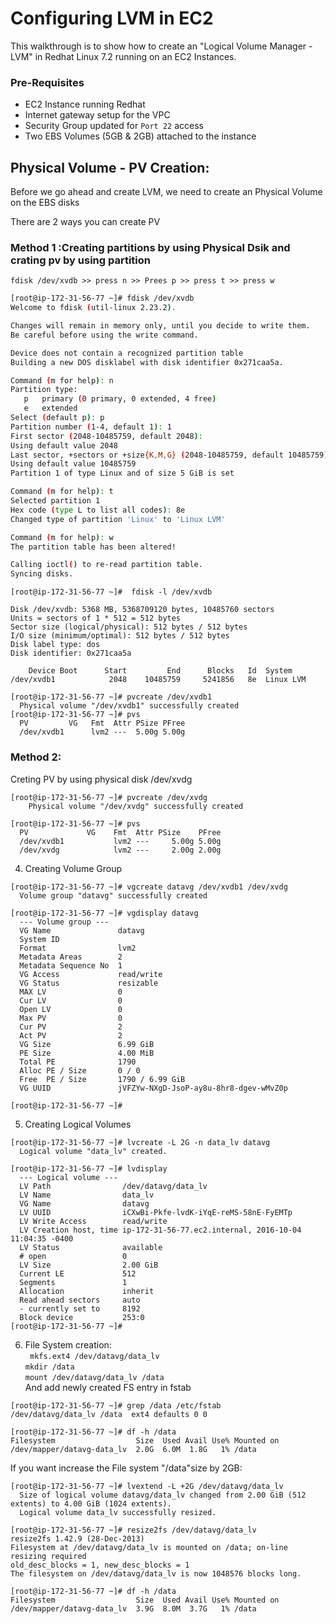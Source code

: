# Configuring LVM in EC2
This walkthrough is to show how to create an "Logical Volume Manager - LVM" in Redhat Linux 7.2 running on an EC2 Instances. 

### Pre-Requisites
 - EC2 Instance running Redhat
 - Internet gateway setup for the VPC
 - Security Group updated for `Port 22` access
 - Two EBS Volumes (5GB & 2GB) attached to the instance


## Physical Volume - PV Creation:
Before we go ahead and create LVM, we need to create an Physical Volume on the EBS disks

There are 2 ways you can create PV

### Method 1 :Creating partitions by using Physical Dsik and crating pv by using partition
   `fdisk /dev/xvdb >> press n >> Prees p >> press t >> press w`

```sh
[root@ip-172-31-56-77 ~]# fdisk /dev/xvdb
Welcome to fdisk (util-linux 2.23.2).

Changes will remain in memory only, until you decide to write them.
Be careful before using the write command.

Device does not contain a recognized partition table
Building a new DOS disklabel with disk identifier 0x271caa5a.

Command (m for help): n
Partition type:
   p   primary (0 primary, 0 extended, 4 free)
   e   extended
Select (default p): p
Partition number (1-4, default 1): 1
First sector (2048-10485759, default 2048):
Using default value 2048
Last sector, +sectors or +size{K,M,G} (2048-10485759, default 10485759):
Using default value 10485759
Partition 1 of type Linux and of size 5 GiB is set

Command (m for help): t
Selected partition 1
Hex code (type L to list all codes): 8e
Changed type of partition 'Linux' to 'Linux LVM'

Command (m for help): w
The partition table has been altered!

Calling ioctl() to re-read partition table.
Syncing disks.
```
```
[root@ip-172-31-56-77 ~]#  fdisk -l /dev/xvdb

Disk /dev/xvdb: 5368 MB, 5368709120 bytes, 10485760 sectors
Units = sectors of 1 * 512 = 512 bytes
Sector size (logical/physical): 512 bytes / 512 bytes
I/O size (minimum/optimal): 512 bytes / 512 bytes
Disk label type: dos
Disk identifier: 0x271caa5a

    Device Boot      Start         End      Blocks   Id  System
/dev/xvdb1            2048    10485759     5241856   8e  Linux LVM
```
```
[root@ip-172-31-56-77 ~]# pvcreate /dev/xvdb1
  Physical volume "/dev/xvdb1" successfully created
[root@ip-172-31-56-77 ~]# pvs
  PV         VG   Fmt  Attr PSize PFree
  /dev/xvdb1      lvm2 ---  5.00g 5.00g
```
### Method 2: 
Creting PV by using physical disk /dev/xvdg
```
[root@ip-172-31-56-77 ~]# pvcreate /dev/xvdg
    Physical volume "/dev/xvdg" successfully created
```
```
[root@ip-172-31-56-77 ~]# pvs
  PV             VG    Fmt  Attr PSize    PFree
  /dev/xvdb1           lvm2 ---     5.00g 5.00g
  /dev/xvdg            lvm2 ---     2.00g 2.00g
```
4. Creating Volume Group 
```
[root@ip-172-31-56-77 ~]# vgcreate datavg /dev/xvdb1 /dev/xvdg
  Volume group "datavg" successfully created
```
```
[root@ip-172-31-56-77 ~]# vgdisplay datavg
  --- Volume group ---
  VG Name               datavg
  System ID
  Format                lvm2
  Metadata Areas        2
  Metadata Sequence No  1
  VG Access             read/write
  VG Status             resizable
  MAX LV                0
  Cur LV                0
  Open LV               0
  Max PV                0
  Cur PV                2
  Act PV                2
  VG Size               6.99 GiB
  PE Size               4.00 MiB
  Total PE              1790
  Alloc PE / Size       0 / 0
  Free  PE / Size       1790 / 6.99 GiB
  VG UUID               jVFZYw-NXgD-JsoP-ay8u-8hr8-dgev-wMvZ0p

[root@ip-172-31-56-77 ~]#
```
5. Creating Logical Volumes
```
[root@ip-172-31-56-77 ~]# lvcreate -L 2G -n data_lv datavg
  Logical volume "data_lv" created.
```
```
[root@ip-172-31-56-77 ~]# lvdisplay
  --- Logical volume ---
  LV Path                /dev/datavg/data_lv
  LV Name                data_lv
  VG Name                datavg
  LV UUID                iCXwBi-Pkfe-lvdK-iYqE-reMS-58nE-FyEMTp
  LV Write Access        read/write
  LV Creation host, time ip-172-31-56-77.ec2.internal, 2016-10-04 11:04:35 -0400
  LV Status              available
  # open                 0
  LV Size                2.00 GiB
  Current LE             512
  Segments               1
  Allocation             inherit
  Read ahead sectors     auto
  - currently set to     8192
  Block device           253:0
[root@ip-172-31-56-77 ~]#
```
6. File System creation:\
    ` mkfs.ext4 /dev/datavg/data_lv`\
    `mkdir /data`\
    `mount /dev/datavg/data_lv /data`\
And add newly created FS entry in fstab 
```
[root@ip-172-31-56-77 ~]# grep /data /etc/fstab
/dev/datavg/data_lv /data  ext4 defaults 0 0
```
```
[root@ip-172-31-56-77 ~]# df -h /data
Filesystem                  Size  Used Avail Use% Mounted on
/dev/mapper/datavg-data_lv  2.0G  6.0M  1.8G   1% /data
```
If you want increase the File system "/data"size by 2GB:
```
[root@ip-172-31-56-77 ~]# lvextend -L +2G /dev/datavg/data_lv
  Size of logical volume datavg/data_lv changed from 2.00 GiB (512 extents) to 4.00 GiB (1024 extents).
  Logical volume data_lv successfully resized.
```
```
[root@ip-172-31-56-77 ~]# resize2fs /dev/datavg/data_lv
resize2fs 1.42.9 (28-Dec-2013)
Filesystem at /dev/datavg/data_lv is mounted on /data; on-line resizing required
old_desc_blocks = 1, new_desc_blocks = 1
The filesystem on /dev/datavg/data_lv is now 1048576 blocks long.
```
```
[root@ip-172-31-56-77 ~]# df -h /data
Filesystem                  Size  Used Avail Use% Mounted on
/dev/mapper/datavg-data_lv  3.9G  8.0M  3.7G   1% /data
```
